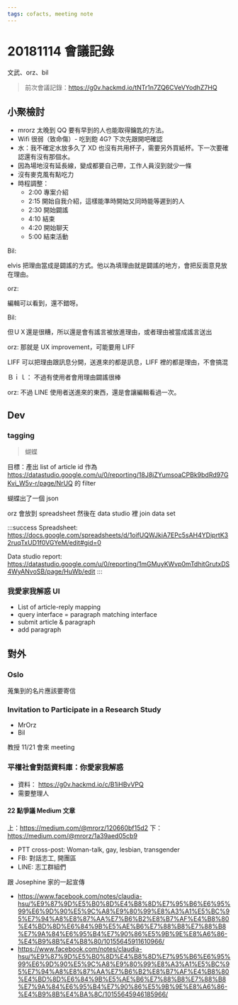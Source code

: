 ```yaml
---
tags: cofacts, meeting note
---
```


20181114 會議記錄
====
文武、orz、bil
> 前次會議記錄：https://g0v.hackmd.io/tNTr1n7ZQ6CVeVYodhZ7HQ
> 

## 小聚檢討

- mrorz 太晚到 QQ 要有早到的人也能取得鑰匙的方法。
- Wifi 很弱（致命傷）- 吃到飽 4G? 下次先跟開吧確認
- 水：我不確定水放多久了 XD 也沒有共用杯子，需要另外買紙杯。下一次要確認還有沒有那個水。
- 因為場地沒有延長線，變成都要自己帶，工作人員沒到就少一條
- 沒有麥克風有點吃力
- 時程調整：
    - 2:00 專案介紹
    - 2:15 開始自我介紹，這樣能準時開始又同時能等遲到的人
    - 2:30 開始闢謠
    - 4:10 結束
    - 4:20 開始聊天
    - 5:00 結束活動

Bil:

elvis 把理由當成是闢謠的方式。他以為填理由就是闢謠的地方，會把反面意見放在理由。

orz:

編輯可以看到，還不錯呀。

Bil:

但ＵＸ還是很糟，所以還是會有謠言被放進理由，或者理由被當成謠言送出

orz:
那就是 UX improvement，可能要用 LIFF

LIFF 可以把理由跟訊息分開，送進來的都是訊息，LIFF 裡的都是理由，不會搞混

Ｂｉｌ：
不過有使用者會用理由闢謠很棒

orz:
不過 LINE 使用者送進來的東西，還是會讓編輯看過一次。



## Dev

### tagging
> 蝴蝶
> 

目標：產出 list of article id 作為 https://datastudio.google.com/u/0/reporting/18J8jZYumsoaCPBk9bdRd97GKvi_W5v-r/page/NrUQ 的 filter

蝴蝶出了一個 json

orz 會放到 spreadsheet 然後在 data studio 裡 join data set

:::success
Spreadsheet: https://docs.google.com/spreadsheets/d/1oifUQWJkiA7EPc5sAH4YDiprtK32ruqTxUD1f0VGYeM/edit#gid=0

Data studio report:
https://datastudio.google.com/u/0/reporting/1mGMuyKWvp0mTdhitGrutxDS4WyANvoSB/page/HuWb/edit
:::


### 我愛家我解惑 UI
- List of article-reply mapping
- query interface = paragraph matching interface
- submit article & paragraph
- add paragraph

## 對外

### Oslo

蒐集到的名片應該要寄信

### Invitation to Participate in a Research Study
- MrOrz
- Bil

教授 11/21 會來 meeting

### 平權社會對話資料庫：你愛家我解惑

- 資料： https://g0v.hackmd.io/c/B1iHBvVPQ
- 需要整理人

#### 22 點爭議 Medium 文章
上：https://medium.com/@mrorz/120660bf15d2
下：https://medium.com/@mrorz/1a39aed05cb9

- PTT cross-post: Woman-talk, gay, lesbian, transgender
- FB: 對話志工, 開團區
- LINE: 志工群組們

跟 Josephine 家的一起宣傳
- https://www.facebook.com/notes/claudia-hsu/%E9%87%9D%E5%B0%8D%E4%B8%8D%E7%95%B6%E6%95%99%E6%9D%90%E5%9C%A8%E9%80%99%E8%A3%A1%E5%BC%95%E7%94%A8%E8%87%AA%E7%B6%B2%E8%B7%AF%E4%B8%80%E4%BD%8D%E6%84%9B%E5%AE%B6%E7%88%B8%E7%88%B8%E7%9A%84%E6%95%B4%E7%90%86%E5%9B%9E%E8%A6%86-%E4%B9%8B%E4%B8%80/10155645911610966/
- https://www.facebook.com/notes/claudia-hsu/%E9%87%9D%E5%B0%8D%E4%B8%8D%E7%95%B6%E6%95%99%E6%9D%90%E5%9C%A8%E9%80%99%E8%A3%A1%E5%BC%95%E7%94%A8%E8%87%AA%E7%B6%B2%E8%B7%AF%E4%B8%80%E4%BD%8D%E6%84%9B%E5%AE%B6%E7%88%B8%E7%88%B8%E7%9A%84%E6%95%B4%E7%90%86%E5%9B%9E%E8%A6%86-%E4%B9%8B%E4%BA%8C/10155645946185966/
